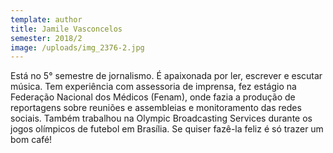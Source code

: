 ```yaml
---
template: author
title: Jamile Vasconcelos
semester: 2018/2
image: /uploads/img_2376-2.jpg
---
```

Está no 5° semestre de jornalismo. É apaixonada por ler, escrever e escutar música. Tem experiência com assessoria de imprensa, fez estágio na Federação Nacional dos Médicos (Fenam), onde fazia a produção de reportagens sobre reuniões e assembleias e monitoramento das redes sociais. Também trabalhou na Olympic Broadcasting Services durante os jogos olímpicos de futebol em Brasília. Se quiser fazê-la feliz é só trazer um bom café!
